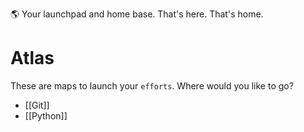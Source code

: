 🌎 Your launchpad and home base. That's here. That's home.
# Atlas 
These are maps to launch your `efforts`. Where would you like to go?
- [[Git]]
- [[Python]]